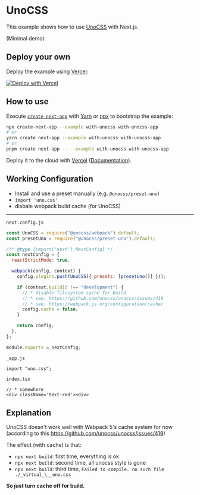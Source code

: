 # UnoCSS

This example shows how to use [UnoCSS](https://github.com/unocss/unocss) with Next.js.

(Minimal demo)

## Deploy your own

Deploy the example using [Vercel](https://vercel.com?utm_source=github&utm_medium=readme&utm_campaign=next-example):

[![Deploy with Vercel](https://vercel.com/button)](https://vercel.com/new/git/external?repository-url=https://github.com/vercel/next.js/tree/canary/examples/with-unocss&project-name=with-unocss&repository-name=with-unocss)

## How to use

Execute [`create-next-app`](https://github.com/vercel/next.js/tree/canary/packages/create-next-app) with [Yarn](https://yarnpkg.com/lang/en/docs/cli/create/) or [npx](https://github.com/zkat/npx#readme) to bootstrap the example:

```bash
npx create-next-app --example with-unocss with-unocss-app
# or
yarn create next-app --example with-unocss with-unocss-app
# or
pnpm create next-app -- --example with-unocss with-unocss-app
```

Deploy it to the cloud with [Vercel](https://vercel.com/new?utm_source=github&utm_medium=readme&utm_campaign=next-example) ([Documentation](https://nextjs.org/docs/deployment)).


## Working Configuration

- Install and use a preset manually (e.g. `@unocss/preset-uno`)
- `import 'uno.css'`
- disbale webpack build cache (for UnoCSS)

---

`next.config.js`

```js
const UnoCSS = require("@unocss/webpack").default;
const presetUno = require("@unocss/preset-uno").default;

/** @type {import('next').NextConfig} */
const nextConfig = {
  reactStrictMode: true,

  webpack(config, context) {
    config.plugins.push(UnoCSS({ presets: [presetUno()] }));

    if (context.buildId !== "development") {
      // * disable filesystem cache for build
      // * see: https://github.com/unocss/unocss/issues/419
      // * see: https://webpack.js.org/configuration/cache/
      config.cache = false;
    }

    return config;
  },
};

module.exports = nextConfig;
```

`_app.js`

```tsx
import "uno.css";
```

`index.tsx`

```tsx
// * somewhere
<div className='text-red'><div>
```

## Explanation

UnoCSS doesn't work well with Webpack 5's cache system for now (according to this <https://github.com/unocss/unocss/issues/419>)

The effect (with cache) is that:

- `npx next build`: first time, everything is ok
- `npx next build`: second time, all unocss style is gone
- `npx next build`: third time, `Failed to compile. no such file ./_virtual_\__uno.css`

**So just turn cache off for build.**
